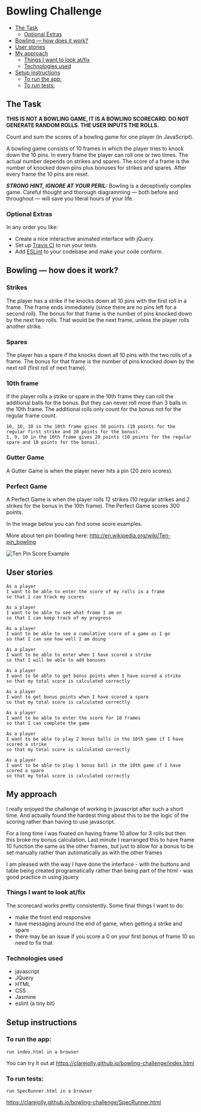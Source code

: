 
Bowling Challenge
=================

- [The Task](#the-task)
  * [Optional Extras](#optional-extras)
- [Bowling — how does it work?](#bowling---how-does-it-work-)
- [User stories](#user-stories)
- [My approach](#my-approach)
  * [Things I want to look at/fix](#things-i-want-to-look-at-fix)
  * [Technologies used](#technologies-used)
- [Setup instructions](#setup-instructions)
  * [To run the app:](#to-run-the-app-)
  * [To run tests:](#to-run-tests-)

## The Task

**THIS IS NOT A BOWLING GAME, IT IS A BOWLING SCORECARD. DO NOT GENERATE RANDOM ROLLS. THE USER INPUTS THE ROLLS.**

Count and sum the scores of a bowling game for one player (in JavaScript).

A bowling game consists of 10 frames in which the player tries to knock down the 10 pins. In every frame the player can roll one or two times. The actual number depends on strikes and spares. The score of a frame is the number of knocked down pins plus bonuses for strikes and spares. After every frame the 10 pins are reset.

___STRONG HINT, IGNORE AT YOUR PERIL:___ Bowling is a deceptively complex game. Careful thought and thorough diagramming — both before and throughout — will save you literal hours of your life.

### Optional Extras

In any order you like:

* Create a nice interactive animated interface with jQuery.
* Set up [Travis CI](https://travis-ci.org) to run your tests.
* Add [ESLint](http://eslint.org/) to your codebase and make your code conform.

## Bowling — how does it work?

### Strikes

The player has a strike if he knocks down all 10 pins with the first roll in a frame. The frame ends immediately (since there are no pins left for a second roll). The bonus for that frame is the number of pins knocked down by the next two rolls. That would be the next frame, unless the player rolls another strike.

### Spares

The player has a spare if the knocks down all 10 pins with the two rolls of a frame. The bonus for that frame is the number of pins knocked down by the next roll (first roll of next frame).

### 10th frame

If the player rolls a strike or spare in the 10th frame they can roll the additional balls for the bonus. But they can never roll more than 3 balls in the 10th frame. The additional rolls only count for the bonus not for the regular frame count.

    10, 10, 10 in the 10th frame gives 30 points (10 points for the regular first strike and 20 points for the bonus).
    1, 9, 10 in the 10th frame gives 20 points (10 points for the regular spare and 10 points for the bonus).

### Gutter Game

A Gutter Game is when the player never hits a pin (20 zero scores).

### Perfect Game

A Perfect Game is when the player rolls 12 strikes (10 regular strikes and 2 strikes for the bonus in the 10th frame). The Perfect Game scores 300 points.

In the image below you can find some score examples.

More about ten pin bowling here: http://en.wikipedia.org/wiki/Ten-pin_bowling

![Ten Pin Score Example](images/example_ten_pin_scoring.png)

## User stories

```
As a player
I want to be able to enter the score of my rolls in a frame
so that I can track my scores

As a player
I want to be able to see what frame I am on
so that I can keep track of my progress

As a player
I want to be able to see a cumulative score of a game as I go
so that I can see how well I am doing

As a player
I want to be able to enter when I have scored a strike
so that I will be able to add bonuses

As a player
I want to be able to get bonus points when I have scored a strike
so that my total score is calculated correctly

As a player
I want to get bonus points when I have scored a spare
so that my total score is calculated correctly

As a player
I want to be able to enter the score for 10 frames
so that I can complete the game

As a player
I want to be able to play 2 bonus balls in the 10th game if I have scored a strike
so that my total score is calculated correctly

As a player
I want to be able to play 1 bonus ball in the 10th game if I have scored a spare
so that my total score is calculated correctly
```

## My approach

I really enjoyed the challenge of working in javascript after such a short time.  And actually found the hardest thing about this to be the logic of the scoring rather than having to use javascript.

For a long time I was fixated on having frame 10 allow for 3 rolls but then this broke my bonus calculation.  Last minute I rearranged this to have frame 10 function the same as the other frames, but just to allow for a bonus to be set manually rather than automatically as with the other frames

I am pleased with the way I have done the interface - with the buttons and table being created programatically rather than being part of the html - was good practice in using jquery

### Things I want to look at/fix

The scorecard works pretty consistently.  Some final things I want to do:
- make the front end responsive
- have messaging around the end of game, when getting a strike and spare
- there may be an issue if you score a 0 on your first bonus of frame 10 so need to fix that

### Technologies used
- javascript
- JQuery
- HTML
- CSS
- Jasmine
- eslint (a tiny bit)

## Setup instructions

### To run the app:

  ```
 run index.html in a browser
 ```

 You can try it out at https://clarejolly.github.io/bowling-challenge/index.html

### To run tests:

 ```
 run SpecRunner.html in a browser
 ```

 https://clarejolly.github.io/bowling-challenge/SpecRunner.html
